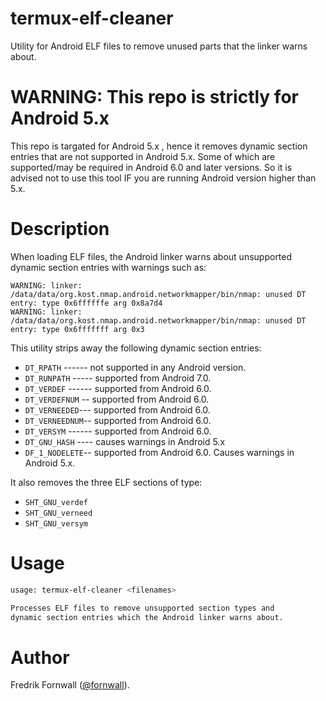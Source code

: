 
# termux-elf-cleaner
Utility for Android ELF files to remove unused parts that the linker warns about.
<h1><b>WARNING: This repo is strictly for Android 5.x</b></h1>
This repo is targated for Android 5.x , hence it removes dynamic section entries that are not supported in Android 5.x.
Some of which are supported/may be required in Android 6.0 and later versions. So it is advised not to use this tool
IF you are running Android version higher than 5.x.

# Description
When loading ELF files, the Android linker warns about unsupported dynamic section entries with warnings such as:

    WARNING: linker: /data/data/org.kost.nmap.android.networkmapper/bin/nmap: unused DT entry: type 0x6ffffffe arg 0x8a7d4
    WARNING: linker: /data/data/org.kost.nmap.android.networkmapper/bin/nmap: unused DT entry: type 0x6fffffff arg 0x3

This utility strips away the following dynamic section entries:

- `DT_RPATH` ------ not supported in any Android version.
- `DT_RUNPATH` ----- supported from Android 7.0.
- `DT_VERDEF` ------ supported from Android 6.0.
- `DT_VERDEFNUM` -- supported from Android 6.0.
- `DT_VERNEEDED`--- supported from Android 6.0.
- `DT_VERNEEDNUM`-- supported from Android 6.0.
- `DT_VERSYM` ------ supported from Android 6.0.
- `DT_GNU_HASH` ---- causes warnings in Android 5.x
- `DF_1_NODELETE`-- supported from Android 6.0. Causes warnings in Android 5.x.

It also removes the three ELF sections of type:

- `SHT_GNU_verdef`
- `SHT_GNU_verneed`
- `SHT_GNU_versym`

# Usage
```sh
usage: termux-elf-cleaner <filenames>

Processes ELF files to remove unsupported section types and
dynamic section entries which the Android linker warns about.
```

# Author
Fredrik Fornwall ([@fornwall](https://github.com/fornwall)).
